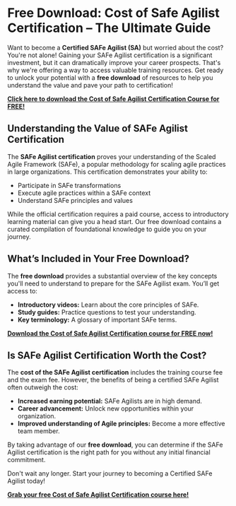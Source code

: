 # Free Download: Cost of Safe Agilist Certification – The Ultimate Guide

Want to become a **Certified SAFe Agilist (SA)** but worried about the cost? You're not alone! Gaining your SAFe Agilist certification is a significant investment, but it can dramatically improve your career prospects. That's why we're offering a way to access valuable training resources. Get ready to unlock your potential with a **free download** of resources to help you understand the value and pave your path to certification!

[**Click here to download the Cost of Safe Agilist Certification Course for FREE!**](https://udemywork.com/cost-of-safe-agilist-certification)

## Understanding the Value of SAFe Agilist Certification

The **SAFe Agilist certification** proves your understanding of the Scaled Agile Framework (SAFe), a popular methodology for scaling agile practices in large organizations. This certification demonstrates your ability to:

*   Participate in SAFe transformations
*   Execute agile practices within a SAFe context
*   Understand SAFe principles and values

While the official certification requires a paid course, access to introductory learning material can give you a head start. Our free download contains a curated compilation of foundational knowledge to guide you on your journey.

## What’s Included in Your Free Download?

The **free download** provides a substantial overview of the key concepts you'll need to understand to prepare for the SAFe Agilist exam. You’ll get access to:

*   **Introductory videos:** Learn about the core principles of SAFe.
*   **Study guides:** Practice questions to test your understanding.
*   **Key terminology:** A glossary of important SAFe terms.

[**Download the Cost of Safe Agilist Certification course for FREE now!**](https://udemywork.com/cost-of-safe-agilist-certification)

## Is SAFe Agilist Certification Worth the Cost?

The **cost of the SAFe Agilist certification** includes the training course fee and the exam fee. However, the benefits of being a certified SAFe Agilist often outweigh the cost:

*   **Increased earning potential:** SAFe Agilists are in high demand.
*   **Career advancement:** Unlock new opportunities within your organization.
*   **Improved understanding of Agile principles:** Become a more effective team member.

By taking advantage of our **free download**, you can determine if the SAFe Agilist certification is the right path for you without any initial financial commitment.

Don't wait any longer. Start your journey to becoming a Certified SAFe Agilist today!

[**Grab your free Cost of Safe Agilist Certification course here!**](https://udemywork.com/cost-of-safe-agilist-certification)
